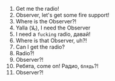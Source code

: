 1. Get me the radio!
2. Observer, let's get some fire support!
3. Where is the Observer?!
4. Yalla (يلا), I need the Observer
5. I need a `fucking` radio, давай!
6. Where is that Observer, uh?!
7. Can I get the radio?
8. Radio?!
9. Observer?!
10. Ребята, come on! Радио, `блядь`?!
11. Observer?!